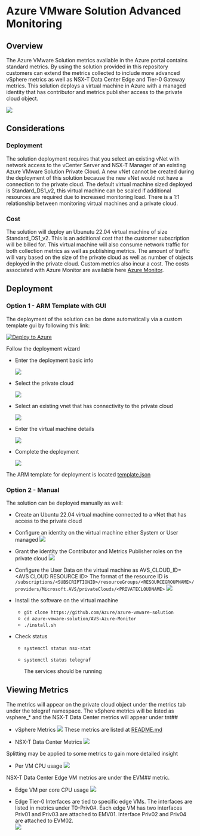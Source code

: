# Azure VMware Solution Advanced Monitoring

## Overview

The Azure VMware Solution metrics available in the Azure portal contains standard metrics. By using the solution provided in this repository customers can extend the metrics collected to include more advanced vSphere metrics as well as NSX-T Data Center Edge and Tier-0 Gateway metrics. This solution deploys a virtual machine in Azure with a managed identity that has contributor and metrics publisher access to the private cloud object.  


![](./media/overview.PNG)

## Considerations

### Deployment 

The solution deployment requires that you select an existing vNet with network access to the vCenter Server and NSX-T Manager of an existing Azure VMware Solution Private Cloud.  A new vNet cannot be created during the deployment of this solution because the new vNet would not have a connection to the private cloud.  The default virtual machine sized deployed is Standard_DS1_v2, this virtual machine can be scaled if additional resources are required due to increased monitoring load.   There is a 1:1 relationship between monitoring virtual machines and a private cloud.

### Cost

The solution will deploy an Ubunutu 22.04 virtual machine of size Standard_DS1_v2.  This is an additional cost that the customer subscription will be billed for. This virtual machine will also consume network traffic for both collection metrics as well as publishing metrics. The amount of traffic will vary based on the size of the private cloud as well as number of objects deployed in the private cloud.  Custom metrics also incur a cost.  The costs associated with Azure Monitor are available here [Azure Monitor](https://azure.microsoft.com/en-us/pricing/details/monitor/).

## Deployment

### Option 1 - ARM Template with GUI

The deployment of the solution can be done automatically via a custom template gui by following this link:

[![Deploy to Azure](https://aka.ms/deploytoazurebutton)](https://portal.azure.com/#blade/Microsoft_Azure_CreateUIDef/CustomDeploymentBlade/uri/https%3A%2F%2Fraw.githubusercontent.com%2FAzure%2Fazure-vmware-solution%2Fmain%2Fadvanced-monitoring%2FDeployment%2Ftemplate.json/uiFormDefinitionUri/https%3A%2F%2Fraw.githubusercontent.com%2FAzure%2Fazure-vmware-solution%2Fmain%2Fadvanced-monitoring%2FDeployment%2FcreateUiDefinition.json)

Follow the deployment wizard
 - Enter the deployment basic info

   ![](./media/template_1.png)


 - Select the private cloud


   ![](./media/template_2.png)


 - Select an existing vnet that has connectivity to the private cloud


   ![](./media/template_3.png)  


 - Enter the virtual machine details


   ![](./media/template_4.png)


 - Complete the deployment

 
   ![](./media/template_5.png)

The ARM template for deployment is located [template.json](./Deployment/template.json)

### Option 2 - Manual

The solution can be deployed manually as well:
- Create an Ubuntu 22.04 virtual machine connected to a vNet that has access to the private cloud
- Configure an identity on the virtual machine either System or User managed
   ![](./media/assign_identity.png)

- Grant the identity the Contributor and Metrics Publisher roles on the private cloud
   ![](./media//assign_identity_private_cloud.png)

- Configure the User Data on the virtual machine as AVS_CLOUD_ID=\<AVS CLOUD RESOURCE ID\>
  The format of the resource ID is `/subscriptions/<SUBSCRIPTIONID>/resourceGroups/<RESOURCEGROUPNAME>/providers/Microsoft.AVS/privateClouds/<PRIVATECLOUDNAME>`
   ![](./media/assign_userdata.png)

- Install the software on the virtual machine
  - `git clone https://github.com/Azure/azure-vmware-solution`
  - `cd azure-vmware-solution/AVS-Azure-Monitor`
  - `./install.sh`
- Check status
  - `systemctl status nsx-stat`
  - `systemctl status telegraf`

    The services should be running


## Viewing Metrics

The metrics will appear on the private cloud object under the metrics tab under the telegraf namespace.  The vSphere metrics will be listed as vsphere_* and the NSX-T Data Center metrics will appear under tnt## 
 - vSphere Metrics
   ![](./media/extended_metrics.png)
   These metrics are listed at [README.md](https://github.com/influxdata/telegraf/blob/master/plugins/inputs/vsphere/METRICS.md)

 - NSX-T Data Center Metrics
   ![](./media/nsx_base_metrics.PNG)

Splitting may be applied to some metrics to gain more detailed insight
 - Per VM CPU usage
   ![](./media/pervm_cpu_usage.png)

NSX-T Data Center Edge VM metrics are under the EVM## metric.  
 - Edge VM per core CPU usage
   ![](./media/evm_pervm_cpu_usage.png)

 - Edge Tier-0 Interfaces are tied to specific edge VMs.  The interfaces are listed in metrics under T0-Priv0#.  Each edge VM has two interfaces Priv01 and Priv03 are attached to EMV01.  Interface Priv02 and Priv04 are attached to EVM02.  
   ![](./media/nsx_t0_priv01_bytes.PNG)
